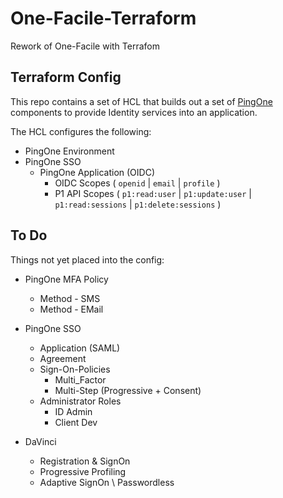 # One-Facile-Terraform

Rework of One-Facile with Terrafom

## Terraform Config

This repo contains a set of HCL that builds out a set of [PingOne](https://www.pingidentity.com/en/try-ping.html) components to provide Identity services into an application.

The HCL configures the following:

* PingOne Environment
* PingOne SSO
  * PingOne Application (OIDC)
    * OIDC Scopes ( `openid` | `email` | `profile` )
    * P1 API Scopes ( `p1:read:user` | `p1:update:user` | `p1:read:sessions` | `p1:delete:sessions` )

## To Do

Things not yet placed into the config:

* PingOne MFA Policy
  * Method - SMS
  * Method - EMail

* PingOne SSO
  * Application (SAML)
  * Agreement
  * Sign-On-Policies
    * Multi_Factor
    * Multi-Step (Progressive + Consent)
  * Administrator Roles
    * ID Admin
    * Client Dev
* DaVinci
  * Registration & SignOn
  * Progressive Profiling
  * Adaptive SignOn \ Passwordless
